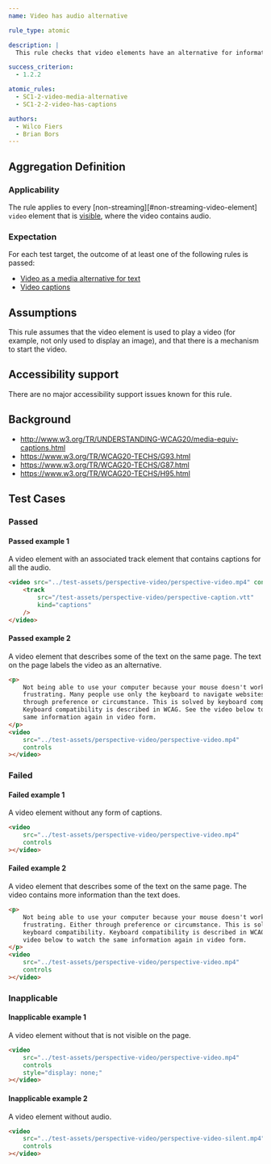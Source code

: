 ```yaml
---
name: Video has audio alternative

rule_type: atomic

description: |
  This rule checks that video elements have an alternative for information conveyed through audio

success_criterion:
  - 1.2.2

atomic_rules:
  - SC1-2-video-media-alternative
  - SC1-2-2-video-has-captions

authors:
  - Wilco Fiers
  - Brian Bors
---
```


## Aggregation Definition

### Applicability

The rule applies to every [non-streaming][#non-streaming-video-element] `video` element that is [visible](#visible), where the video contains audio.

### Expectation

For each test target, the outcome of at least one of the following rules is passed:

- [Video as a media alternative for text](https://auto-wcag.github.io/auto-wcag/rules/SC1-2-video-media-alternative.html)
- [Video captions](https://auto-wcag.github.io/auto-wcag/rules/SC1-2-2-video-has-captions.html)

## Assumptions

This rule assumes that the video element is used to play a video (for example, not only used to display an image), and that there is a mechanism to start the video.

## Accessibility support

There are no major accessibility support issues known for this rule.

## Background

- http://www.w3.org/TR/UNDERSTANDING-WCAG20/media-equiv-captions.html
- https://www.w3.org/TR/WCAG20-TECHS/G93.html
- https://www.w3.org/TR/WCAG20-TECHS/G87.html
- https://www.w3.org/TR/WCAG20-TECHS/H95.html

## Test Cases

### Passed

#### Passed example 1

A video element with an associated track element that contains captions for all the audio.

```html
<video src="../test-assets/perspective-video/perspective-video.mp4" controls>
	<track
		src="/test-assets/perspective-video/perspective-caption.vtt"
		kind="captions"
	/>
</video>
```

#### Passed example 2

A video element that describes some of the text on the same page. The text on the page labels the video as an alternative.

```html
<p>
	Not being able to use your computer because your mouse doesn't work, is
	frustrating. Many people use only the keyboard to navigate websites. Either
	through preference or circumstance. This is solved by keyboard compatibility.
	Keyboard compatibility is described in WCAG. See the video below to watch the
	same information again in video form.
</p>
<video
	src="../test-assets/perspective-video/perspective-video.mp4"
	controls
></video>
```

### Failed

#### Failed example 1

A video element without any form of captions.

```html
<video
	src="../test-assets/perspective-video/perspective-video.mp4"
	controls
></video>
```

#### Failed example 2

A video element that describes some of the text on the same page. The video contains more information than the text does.

```html
<p>
	Not being able to use your computer because your mouse doesn't work, is
	frustrating. Either through preference or circumstance. This is solved by
	keyboard compatibility. Keyboard compatibility is described in WCAG. See the
	video below to watch the same information again in video form.
</p>
<video
	src="../test-assets/perspective-video/perspective-video.mp4"
	controls
></video>
```

### Inapplicable

#### Inapplicable example 1

A video element without that is not visible on the page.

```html
<video
	src="../test-assets/perspective-video/perspective-video.mp4"
	controls
	style="display: none;"
></video>
```

#### Inapplicable example 2

A video element without audio.

```html
<video
	src="../test-assets/perspective-video/perspective-video-silent.mp4"
	controls
></video>
```
